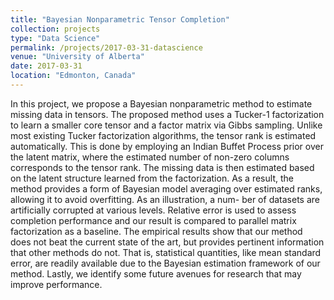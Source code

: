 ```yaml
---
title: "Bayesian Nonparametric Tensor Completion"
collection: projects
type: "Data Science"
permalink: /projects/2017-03-31-datascience
venue: "University of Alberta"
date: 2017-03-31
location: "Edmonton, Canada"
---
```


In this project, we propose a Bayesian nonparametric method to estimate missing data in tensors. The proposed method uses a Tucker-1 factorization to learn a smaller core tensor and a factor matrix via Gibbs sampling. Unlike most existing Tucker factorization algorithms, the tensor rank is estimated automatically. This is done by employing an Indian Buffet Process prior over the latent matrix, where the estimated number of non-zero columns corresponds to the tensor rank. The missing data is then estimated based on the latent structure learned from the factorization. As a result, the method provides a form of Bayesian model averaging over estimated ranks, allowing it to avoid overfitting. As an illustration, a num- ber of datasets are artificially corrupted at various levels. Relative error is used to assess completion performance and our result is compared to parallel matrix factorization as a baseline. The empirical results show that our method does not beat the current state of the art, but provides pertinent information that other methods do not. That is, statistical quantities, like mean standard error, are readily available due to the Bayesian estimation framework of our method. Lastly, we identify some future avenues for research that may improve performance.

